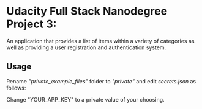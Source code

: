 # Udacity Full Stack Nanodegree Project 3: 
An application that provides a list of items within a variety of categories as well as providing a user registration and authentication system.



## Usage

Rename *"private_example_files"* folder to *"private"* and edit *secrets.json* as follows:

Change "YOUR_APP_KEY" to a private value of your choosing.

